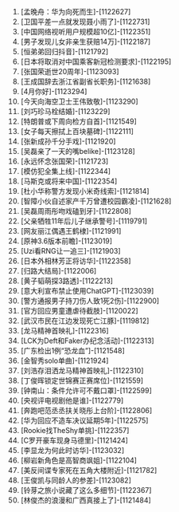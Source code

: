 
1. [孟晚舟：华为向死而生]-[1122627]
1. [卫国平差一点就发现聂小雨了]-[1122731]
1. [中国网络视听用户规模超10亿]-[1122351]
1. [男子发现儿女非亲生获赔14万]-[1122187]
1. [恒弟弟回归抖音]-[1121792]
1. [日本将取消对中国乘客新冠检测要求]-[1122195]
1. [张国荣逝世20周年]-[1123093]
1. [王成国辞去浙江省副省长职务]-[1121638]
1. [4月你好]-[1123294]
1. [今天向海空卫士王伟致敬]-[1123290]
1. [刘巧珍马栓结婚]-[1123229]
1. [特朗普或下周向检方自首]-[1121549]
1. [女子每天擦拭上百块墓碑]-[1122111]
1. [张新成孙千分手戏]-[1121920]
1. [吴磊亲了一天的嘴belike]-[1123128]
1. [永远怀念张国荣]-[1121723]
1. [模仿犯全集上线]-[1122344]
1. [马斯克或将来中国]-[1122354]
1. [杜小华称警方发现小米奇线索]-[1121814]
1. [智障小伙自述家产千万曾遭校园霸凌]-[1121628]
1. [吴磊周雨彤吻戏磕到牙]-[1122808]
1. [父亲牺牲11年后儿子继承警号]-[1119791]
1. [网友丽江偶遇王鹤棣]-[1121991]
1. [原神3.6版本前瞻]-[1123019]
1. [Uzi看RNG让一追三]-[1121903]
1. [日本外相林芳正将访华]-[1122358]
1. [归路大结局]-[1122006]
1. [黄子韬萌探3路透]-[1122213]
1. [意大利宣布禁止使用ChatGPT]-[1123039]
1. [警方通报男子持刀伤人致1死2伤]-[1122900]
1. [官方回应男童遭虐待截肢]-[1120022]
1. [武汉市民在江边发现死亡江豚]-[1119812]
1. [龙马精神首映礼]-[1122316]
1. [LCK为Deft和Faker办纪念活动]-[1122313]
1. [广东检出1例“恐龙血”]-[1121548]
1. [金智秀solo单曲]-[1121924]
1. [刘浩存泪洒龙马精神首映礼]-[1122310]
1. [丁俊晖锁定世锦赛正赛席位]-[1121559]
1. [钟南山：条件允许可不戴口罩]-[1122599]
1. [央视评电视剧他是谁]-[1122779]
1. [奔跑吧范丞丞扶关晓彤上台阶]-[1122806]
1. [华为回应不造车决议延期5年]-[1122575]
1. [Rookie找TheShy单挑]-[1122357]
1. [C罗开豪车现身马德里]-[1121424]
1. [李显龙为何此时访华]-[1123032]
1. [柳岩新角色是高智商飒姐]-[1122104]
1. [美反间谍专家死在五角大楼附近]-[1121782]
1. [王俊凯与同龄人的参差]-[1123082]
1. [铃芽之旅小说藏了这么多细节]-[1122367]
1. [林俊杰的浪漫和广西真接上了]-[1121484]
